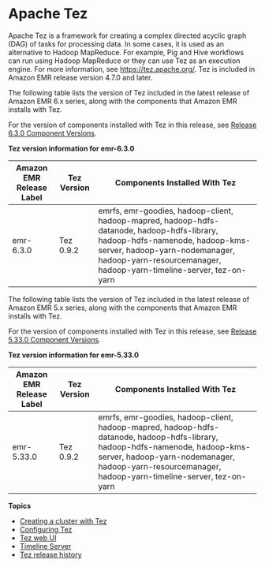 # Apache Tez<a name="emr-tez"></a>

Apache Tez is a framework for creating a complex directed acyclic graph \(DAG\) of tasks for processing data\. In some cases, it is used as an alternative to Hadoop MapReduce\. For example, Pig and Hive workflows can run using Hadoop MapReduce or they can use Tez as an execution engine\. For more information, see [https://tez\.apache\.org/](https://tez.apache.org/)\. Tez is included in Amazon EMR release version 4\.7\.0 and later\.

The following table lists the version of Tez included in the latest release of Amazon EMR 6\.x series, along with the components that Amazon EMR installs with Tez\.

For the version of components installed with Tez in this release, see [Release 6\.3\.0 Component Versions](emr-release-6x.md#emr-630-release)\.


**Tez version information for emr\-6\.3\.0**  

| Amazon EMR Release Label | Tez Version | Components Installed With Tez | 
| --- | --- | --- | 
| emr\-6\.3\.0 | Tez 0\.9\.2 | emrfs, emr\-goodies, hadoop\-client, hadoop\-mapred, hadoop\-hdfs\-datanode, hadoop\-hdfs\-library, hadoop\-hdfs\-namenode, hadoop\-kms\-server, hadoop\-yarn\-nodemanager, hadoop\-yarn\-resourcemanager, hadoop\-yarn\-timeline\-server, tez\-on\-yarn | 

The following table lists the version of Tez included in the latest release of Amazon EMR 5\.x series, along with the components that Amazon EMR installs with Tez\.

For the version of components installed with Tez in this release, see [Release 5\.33\.0 Component Versions](emr-release-5x.md#emr-5330-release)\.


**Tez version information for emr\-5\.33\.0**  

| Amazon EMR Release Label | Tez Version | Components Installed With Tez | 
| --- | --- | --- | 
| emr\-5\.33\.0 | Tez 0\.9\.2 | emrfs, emr\-goodies, hadoop\-client, hadoop\-mapred, hadoop\-hdfs\-datanode, hadoop\-hdfs\-library, hadoop\-hdfs\-namenode, hadoop\-kms\-server, hadoop\-yarn\-nodemanager, hadoop\-yarn\-resourcemanager, hadoop\-yarn\-timeline\-server, tez\-on\-yarn | 

**Topics**
+ [Creating a cluster with Tez](tez-create-cluster.md)
+ [Configuring Tez](tez-configure.md)
+ [Tez web UI](tez-web-ui.md)
+ [Timeline Server](tez-timeline-server.md)
+ [Tez release history](Tez-release-history.md)